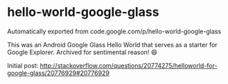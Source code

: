 # hello-world-google-glass
Automatically exported from code.google.com/p/hello-world-google-glass

This was an Android Google Glass Hello World that serves as a starter for Google Explorer. 
Archived for sentimental reason! :smile:

Initial post: http://stackoverflow.com/questions/20774275/helloworld-for-google-glass/20776929#20776929

